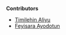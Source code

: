 **Contributors**

- [Timilehin Aliyu](https://github.com/TangoIndiaMango)
- [Feyisara Ayodotun](https://github.com/Mastyayo)
